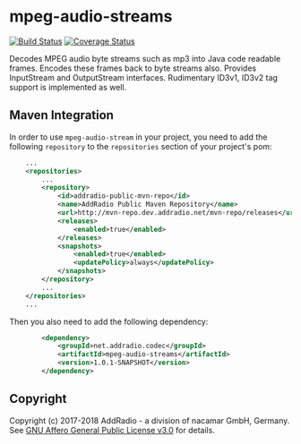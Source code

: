 # mpeg-audio-streams
[![Build Status](https://travis-ci.org/addradio/mpeg-audio-streams.svg?branch=master)](https://travis-ci.org/addradio/mpeg-audio-streams)
[![Coverage Status](https://coveralls.io/repos/github/addradio/mpeg-audio-streams/badge.svg?branch=master)](https://coveralls.io/github/addradio/mpeg-audio-streams?branch=master)

Decodes MPEG audio byte streams such as mp3 into Java code readable frames. Encodes these frames back to byte streams also. Provides InputStream and OutputStream interfaces. Rudimentary ID3v1, ID3v2 tag support is implemented as well.

## Maven Integration

In order to use `mpeg-audio-stream` in your project, you need to add the following `repository` to the `repositories` section of your project's pom:
```xml
    ...
    <repositories>
        ...
        <repository>
            <id>addradio-public-mvn-repo</id>
            <name>AddRadio Public Maven Repository</name>
            <url>http://mvn-repo.dev.addradio.net/mvn-repo/releases</url>
            <releases>
                <enabled>true</enabled>
            </releases>
            <snapshots>
                <enabled>true</enabled>
                <updatePolicy>always</updatePolicy>
            </snapshots>
        </repository>
        ...
    </repositories>
    ...
```

Then you also need to add the following dependency:
```xml
        <dependency>
            <groupId>net.addradio.codec</groupId>
            <artifactId>mpeg-audio-streams</artifactId>
            <version>1.0.1-SNAPSHOT</version>
        </dependency>
```

## Copyright
Copyright (c) 2017-2018 AddRadio - a division of nacamar GmbH, Germany. See [GNU Affero General Public License v3.0](LICENSE) for details.
